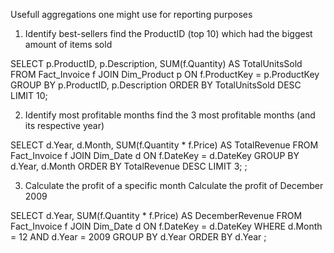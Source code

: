 Usefull aggregations one might use for reporting purposes

1. Identify best-sellers
find the ProductID (top 10) which had the biggest amount of items sold

SELECT
  p.ProductID,
  p.Description,
  SUM(f.Quantity) AS TotalUnitsSold
FROM Fact_Invoice f
JOIN Dim_Product p ON f.ProductKey = p.ProductKey
GROUP BY p.ProductID, p.Description
ORDER BY TotalUnitsSold DESC
LIMIT 10;


2. Identify most profitable months
find the 3 most profitable months (and its respective year)

SELECT
  d.Year,
  d.Month,
  SUM(f.Quantity * f.Price) AS TotalRevenue
FROM Fact_Invoice f
JOIN Dim_Date d
  ON f.DateKey = d.DateKey
GROUP BY
  d.Year,
  d.Month
ORDER BY
  TotalRevenue DESC
LIMIT 3;
;

3. Calculate the profit of a specific month
Calculate the profit of December 2009

SELECT
  d.Year,
  SUM(f.Quantity * f.Price) AS DecemberRevenue
FROM Fact_Invoice f
JOIN Dim_Date d
  ON f.DateKey = d.DateKey
WHERE
  d.Month = 12 AND d.Year = 2009
GROUP BY
  d.Year
ORDER BY
  d.Year
;
